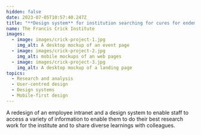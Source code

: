 ```yaml
---
hidden: false
date: 2023-07-05T10:57:40.247Z
title: "**Design system** for institution searching for cures for endemic diseases"
name: The Francis Crick Institute
images:
  - image: images/crick-project-1.jpg
    img_alt: A desktop mockup of an event page
  - image: images/crick-project-2.jpg
    img_alt: mobile mockups of an web pages
  - image: images/crick-project-3.jpg
    img_alt: A desktop mockup of a landing page
topics:
  - Research and analysis
  - User-centred design
  - Design systems
  - Mobile-first design
---
```


A redesign of an employee intranet and a design system to enable staff to access a variety of information to enable them to do their best research work for the institute and to share diverse learnings with colleagues.